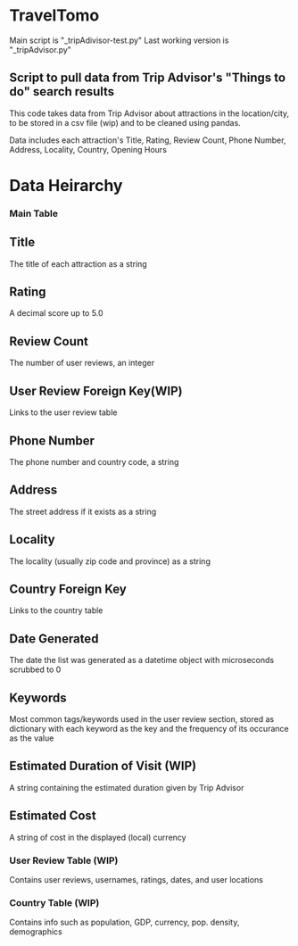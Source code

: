 # TravelTomo
Main script is "_tripAdivisor-test.py"
Last working version is "_tripAdvisor.py"

## Script to pull data from Trip Advisor's "Things to do" search results
This code takes data from Trip Advisor about attractions in the location/city, to be
stored in a csv file (wip) and to be cleaned using pandas.

Data includes each attraction's Title, Rating, Review Count, Phone Number, Address, Locality, Country, Opening Hours

# Data Heirarchy

### Main Table

## Title
 The title of each attraction as a string
## Rating
 A decimal score up to 5.0
## Review Count
 The number of user reviews, an integer
## User Review Foreign Key(WIP)
 Links to the user review table
## Phone Number
 The phone number and country code, a string
## Address
 The street address if it exists as a string
## Locality
 The locality (usually zip code and province) as a string
## Country Foreign Key
 Links to the country table
## Date Generated
 The date the list was generated as a datetime object with microseconds scrubbed to 0
## Keywords
 Most common tags/keywords used in the user review section, stored as dictionary with
 each keyword as the key and the frequency of its occurance as the value
## Estimated Duration of Visit (WIP)
 A string containing the estimated duration given by Trip Advisor
## Estimated Cost
 A string of cost in the displayed (local) currency

### User Review Table (WIP)
 Contains user reviews, usernames, ratings, dates, and user locations

### Country Table (WIP)
 Contains info such as population, GDP, currency, pop. density, demographics
